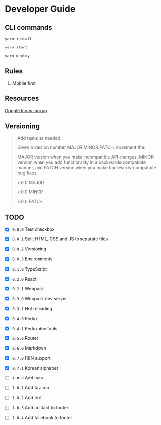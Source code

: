 # Developer Guide

## CLI commands

`yarn install`

`yarn start`

`yarn deploy`


## Rules
1. Mobile first

## Resources
[Google Icons lookup](https://github.com/google/material-design-icons/blob/master/iconfont/codepoints)


## Versioning
> Add tasks as needed.
>
> Given a version number MAJOR.MINOR.PATCH, increment the:
>
> MAJOR version when you make incompatible API changes,
> MINOR version when you add functionality in a backwards-compatible manner, and
> PATCH version when you make backwards-compatible bug fixes.
>
> x.0.0 MAJOR
>
> x.0.0 MINOR
>
> x.0.0 PATCH


## TODO

- [x] `0.0.0` Test checkbox
- [x] `0.0.1` Split HTML, CSS and JS to separate files
- [x] `0.0.2` Versioning
- [x] `0.0.3` Environments


- [x] `0.1.0` TypeScript


- [x] `0.2.0` React
- [x] `0.2.1` Webpack


- [x] `0.3.0` Webpack dev server
- [x] `0.3.1` Hot reloading


- [x] `0.4.0` Redux
- [x] `0.4.1` Redux dev tools


- [x] `0.5.0` Router


- [x] `0.6.0` Markdown


- [x] `0.7.0` I18N support
- [x] `0.7.1` Korean alphabet


- [ ] `1.0.0` Add logo
- [ ] `1.0.1` Add favicon
- [ ] `1.0.2` Add text
- [ ] `1.0.3` Add contact to footer
- [ ] `1.0.4` Add facebook to footer
